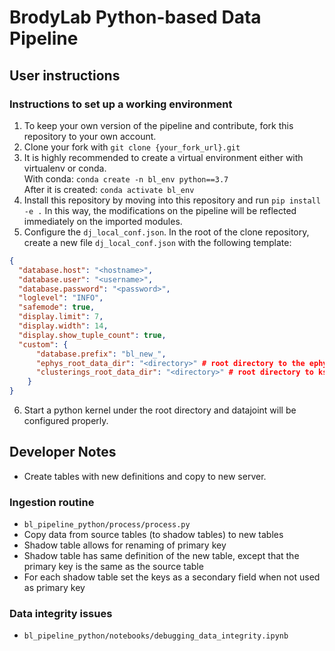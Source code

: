 # BrodyLab Python-based Data Pipeline

## User instructions
### Instructions to set up a working environment
1. To keep your own version of the pipeline and contribute, fork this repository to your own account.
2. Clone your fork with `git clone {your_fork_url}.git`
3. It is highly recommended to create a virtual environment either with virtualenv or conda.
<br> With conda:
`conda create -n bl_env python==3.7`
<br> After it is created: `conda activate bl_env`
4. Install this repository by moving into this repository and run `pip install -e .` In this way, the modifications on the pipeline will be reflected immediately on the imported modules.
5. Configure the `dj_local_conf.json`. In the root of the clone repository, create a new file `dj_local_conf.json` with the following template:
```json
{
  "database.host": "<hostname>",
  "database.user": "<username>",
  "database.password": "<password>",
  "loglevel": "INFO",
  "safemode": true,
  "display.limit": 7,
  "display.width": 14,
  "display.show_tuple_count": true,
  "custom": {
      "database.prefix": "bl_new_",
      "ephys_root_data_dir": "<directory>" # root directory to the ephys raw data (archive drive), specific to each machine, e.g. On linux, `/mnt/archive/brody/RATTER/PhysData/Raw/`
      "clusterings_root_data_dir": "<directory>" # root directory to ks2 processed data (bucket), specific to each machine, e.g. On linux, `/mnt/bucket/labs/brody/RATTER/PhysData/`
    }
}
```
6. Start a python kernel under the root directory and datajoint will be configured properly.



## Developer Notes
+ Create tables with new definitions and copy to new server.

### Ingestion routine
+ `bl_pipeline_python/process/process.py`
+ Copy data from source tables (to shadow tables) to new tables
+ Shadow table allows for renaming of primary key
+ Shadow table has same definition of the new table, except that the primary key is the same as the source table
+ For each shadow table set the keys as a secondary field when not used as primary key

### Data integrity issues
+ `bl_pipeline_python/notebooks/debugging_data_integrity.ipynb`
